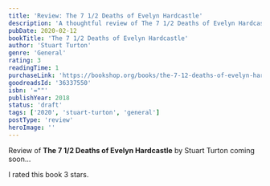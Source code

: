 ```yaml
---
title: 'Review: The 7 1/2 Deaths of Evelyn Hardcastle'
description: 'A thoughtful review of The 7 1/2 Deaths of Evelyn Hardcastle by Stuart Turton'
pubDate: 2020-02-12
bookTitle: 'The 7 1/2 Deaths of Evelyn Hardcastle'
author: 'Stuart Turton'
genre: 'General'
rating: 3
readingTime: 1
purchaseLink: 'https://bookshop.org/books/the-7-12-deaths-of-evelyn-hardcastle/'
goodreadsId: '36337550'
isbn: '=""'
publishYear: 2018
status: 'draft'
tags: ['2020', 'stuart-turton', 'general']
postType: 'review'
heroImage: ''
---
```


Review of **The 7 1/2 Deaths of Evelyn Hardcastle** by Stuart Turton coming soon...

I rated this book 3 stars.